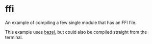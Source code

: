 # ffi

An example of compiling a few single module that has an FFI file.

This example uses [bazel][], but could also be compiled straight from the terminal.

[bazel]: https://bazel.build/
